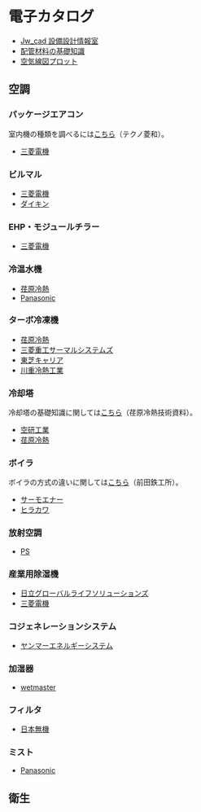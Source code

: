 # 電子カタログ
* [Jw_cad 設備設計情報室](https://jwcad.setsubit.com/design-doc/e-catalogue.html#prettyPhoto)
* [配管材料の基礎知識](https://www.monotaro.com/s/pages/readingseries/haikankoujikisokouza/)
* [空気線図プロット](https://www.techno-ryowa.co.jp/rrlab/)

## 空調
### パッケージエアコン
室内機の種類を調べるには[こちら](https://kucho-ex.com/)（テクノ菱和）。
* [三菱電機](https://www.mitsubishielectric.co.jp/ldg/ja/air/guide/catalog/index.html)

### ビルマル
* [三菱電機](https://www.mitsubishielectric.co.jp/ldg/ja/air/guide/catalog/index.html)
* [ダイキン](https://ec.daikinaircon.com/ecatalog/index.html)

### EHP・モジュールチラー
* [三菱電機](https://www.mitsubishielectric.co.jp/ldg/ja/air/guide/catalog/index.html)

### 冷温水機
* [荏原冷熱](http://www.ers.ebara.com/product/absorption-h/)
* [Panasonic](https://panasonic.biz/appliance/air/nc/)

### ターボ冷凍機
* [荏原冷熱](http://www.ers.ebara.com/product/absorption-h/)
* [三菱重工サーマルシステムズ](https://www.mhi-mth.co.jp/catalogue/list.html)
* [東芝キャリア](https://www.toshiba-carrier.co.jp/products/industry/index_j.htm)
* [川重冷熱工業](https://www.khi.co.jp/corp/kte/product/catalogue/)

### 冷却塔
冷却塔の基礎知識に関しては[こちら](http://shinwa-coolingtower.com/material/m01.html)（荏原冷熱技術資料）。
* [空研工業](https://www.kuken.com/catalog/)
* [荏原冷熱](http://www.ers.ebara.com/product/absorption-h/)

### ボイラ
ボイラの方式の違いに関しては[こちら](https://www.maedatekkou.co.jp/boiler/kind/)（前田鉄工所）。
* [サーモエナー](https://www.n-thermo.co.jp/products/)
* [ヒラカワ](https://www.hirakawag.co.jp/products/)

### 放射空調
* [PS](https://ps-group.co.jp/download)

### 産業用除湿機
* [日立グローバルライフソリューションズ](http://www.hitachi-ap-catalog.com/fl3/sr-513r_01/html5.html#page=1)
* [三菱電機](https://dl.mitsubishielectric.co.jp/dl/ldg/wink/wink_doc/contents/doc/WEB_CATA/RIP6963482A/data/target.pdf)

### コジェネレーションシステム
* [ヤンマーエネルギーシステム](https://www.yanmar.com/jp/support/catalogs/energy.html)


### 加湿器
* [wetmaster](https://www.wetmaster.co.jp/download/)

### フィルタ
* [日本無機](https://www.nipponmuki.co.jp/catalog.html)

### ミスト
* [Panasonic](https://panasonic.biz/appliance/green-ac/)

## 衛生

